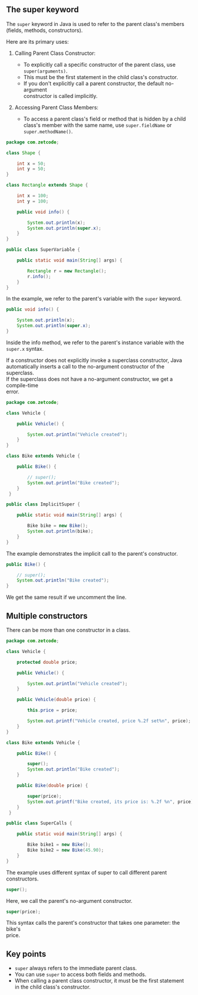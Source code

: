 
## The super keyword


The `super` keyword in Java is used to refer to the parent class's members  
(fields, methods, constructors).  

Here are its primary uses:

1. Calling Parent Class Constructor:
   - To explicitly call a specific constructor of the parent class, use  
     `super(arguments)`.
   - This must be the first statement in the child class's constructor.  
   - If you don't explicitly call a parent constructor, the default no-argument  
     constructor is called implicitly.

2. Accessing Parent Class Members:
   - To access a parent class's field or method that is hidden by a child  
     class's member with the same name, use `super.fieldName` or  
     `super.methodName()`.  


```java
package com.zetcode;

class Shape {

    int x = 50;
    int y = 50;
}

class Rectangle extends Shape {

    int x = 100;
    int y = 100;

    public void info() {

        System.out.println(x);
        System.out.println(super.x);
    }
}

public class SuperVariable {

    public static void main(String[] args) {

        Rectangle r = new Rectangle();
        r.info();
    }
}
```

In the example, we refer to the parent's variable with the `super` keyword.  

```java
public void info() {

    System.out.println(x);
    System.out.println(super.x);
}
```

Inside the info method, we refer to the parent's instance variable with the
`super.x` syntax.  

If a constructor does not explicitly invoke a superclass constructor, Java  
automatically inserts a call to the no-argument constructor of the superclass.  
If the superclass does not have a no-argument constructor, we get a compile-time  
error.  

```java
package com.zetcode;

class Vehicle {

    public Vehicle() {

        System.out.println("Vehicle created");
    }
}

class Bike extends Vehicle {

    public Bike() {

        // super();
        System.out.println("Bike created");
    }
 }

public class ImplicitSuper {

    public static void main(String[] args) {

        Bike bike = new Bike();
        System.out.println(bike);
    }
}
```

The example demonstrates the implicit call to the parent's constructor.

```java
public Bike() {

    // super();
    System.out.println("Bike created");
}
```

We get the same result if we uncomment the line.


## Multiple constructors

There can be more than one constructor in a class.  

```java
package com.zetcode;

class Vehicle {

    protected double price;

    public Vehicle() {

        System.out.println("Vehicle created");
    }

    public Vehicle(double price) {

        this.price = price;

        System.out.printf("Vehicle created, price %.2f set%n", price);
    }
}

class Bike extends Vehicle {

    public Bike() {

        super();
        System.out.println("Bike created");
    }

    public Bike(double price) {

        super(price);
        System.out.printf("Bike created, its price is: %.2f %n", price);
    }
 }

public class SuperCalls {

    public static void main(String[] args) {

        Bike bike1 = new Bike();
        Bike bike2 = new Bike(45.90);
    }
}
```

The example uses different syntax of super to call different parent  
constructors.  

```java
super();
```

Here, we call the parent's no-argument constructor.

```java
super(price);
```

This syntax calls the parent's constructor that takes one parameter: the bike's  
price.

## Key points

- `super` always refers to the immediate parent class.
- You can use `super` to access both fields and methods.
- When calling a parent class constructor, it must be the first statement  
  in the child class's constructor.
  
